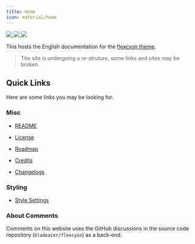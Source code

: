 ```yaml
---
title: Home
icon: material/home
---
```


<p align="left">
    <a href="https://www.moritzjung.dev/obsidian-stats/themes/flexcyon-1/">
        <img src="https://img.shields.io/badge/dynamic/json?query=%24%5B%22flexcyon%22%5D.download&url=https%3A%2F%2Freleases.obsidian.md%2Fstats%2Ftheme&style=for-the-badge&label=Downloads&logo=obsidian" referrerpolicy="noreferrer">
    </a>
    <a href="https://github.com/bladeacer/flexcyon/blob/master/LICENSE">
        <img src="https://img.shields.io/github/license/bladeacer/flexcyon?style=for-the-badge" referrerpolicy="noreferrer"> 
    </a>
    <a href="https://github.com/bladeacer/flexcyon/releases/latest">
        <img src="https://img.shields.io/github/v/release/bladeacer/flexcyon?style=for-the-badge&sort=semver" referrerpolicy="noreferrer">
    </a>
</p>

This hosts the English documentation for the
[flexcyon theme](https://github.com/bladeacer/flexcyon).
> The site is undergoing a re-struture, some links and sites may be broken.

## Quick Links

Here are some links you may be looking for.

### Misc

- [README](./README/index.md)

- [License](./README/license.md)

- [Roadmap](./README/roadmap.md)

- [Credits](./credits/index.md)

- [Changelogs](./changelogs/index.md)

### Styling

- [Style Settings](./Styling/Style-Settings/index.md)

### About Comments

Comments on this website uses the GitHub discussions in the source
code repository (`bladeacer/flexcyon`) as a back-end.

